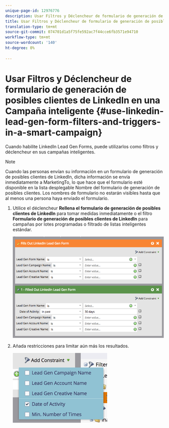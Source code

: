 ```yaml
---
unique-page-id: 12976776
description: Usar Filtros y Déclencheur de formulario de generación de posibles clientes de LinkedIn en una Campaña inteligente - Documentos de marketing - Documentación del producto
title: Usar Filtros y Déclencheur de formulario de generación de posibles clientes de LinkedIn en una Campaña inteligente
translation-type: tm+mt
source-git-commit: 074701d1a5f75fe592ac7f44cce6fb3571e94710
workflow-type: tm+mt
source-wordcount: '140'
ht-degree: 0%

---
```



# Usar Filtros y Déclencheur de formulario de generación de posibles clientes de LinkedIn en una Campaña inteligente {#use-linkedin-lead-gen-form-filters-and-triggers-in-a-smart-campaign}

Cuando habilite LinkedIn Lead Gen Forms, puede utilizarlos como filtros y déclencheur en sus campañas inteligentes.

>[!NOTE]
>
>Cuando las personas envían su información en un formulario de generación de posibles clientes de LinkedIn, dicha información se envía inmediatamente a MarketingTo, lo que hace que el formulario esté disponible en la lista desplegable Nombre del formulario de generación de posibles clientes. Los nombres de formulario no estarán visibles hasta que al menos una persona haya enviado el formulario.

1. Utilice el déclencheur **Rellena el formulario de generación de posibles clientes de LinkedIn** para tomar medidas inmediatamente o el filtro **Formulario de generación de posibles clientes de LinkedIn** para campañas por lotes programadas o filtrado de listas inteligentes estándar.

   ![](assets/screen-shot-2017-03-29-at-2.38.03-pm.png)

1. Añada restricciones para limitar aún más los resultados.

   ![](assets/lead-gen-constraints.png)
